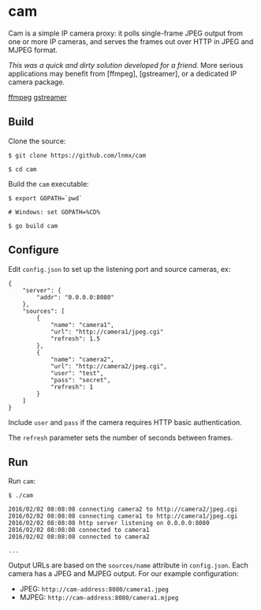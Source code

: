 
# cam

Cam is a simple IP camera proxy: it polls single-frame JPEG output from one or
more IP cameras, and serves the frames out over HTTP in JPEG and MJPEG format.

*This was a quick and dirty solution developed for a friend.*  More serious
applications may benefit from [ffmpeg], [gstreamer], or a dedicated IP camera
package.

[ffmpeg](http://ffmpeg.org/)
[gstreamer](http://gstreamer.freedesktop.org/)


## Build

Clone the source:

    $ git clone https://github.com/lnmx/cam

    $ cd cam


Build the `cam` executable:

    $ export GOPATH=`pwd`

    # Windows: set GOPATH=%CD%

    $ go build cam


## Configure

Edit `config.json` to set up the listening port and source cameras, ex:  

    {
        "server": { 
            "addr": "0.0.0.0:8080" 
        },
        "sources": [
            { 
                "name": "camera1", 
                "url": "http://camera1/jpeg.cgi" 
                "refresh": 1.5
            },
            { 
                "name": "camera2", 
                "url": "http://camera2/jpeg.cgi", 
                "user": "test", 
                "pass": "secret",
                "refresh": 1
            }
        ]
    }

Include `user` and `pass` if the camera requires HTTP basic authentication.  

The `refresh` parameter sets the number of seconds between frames.


## Run

Run `cam`:

    $ ./cam

    2016/02/02 08:08:08 connecting camera2 to http://camera2/jpeg.cgi
    2016/02/02 08:08:08 connecting camera1 to http://camera1/jpeg.cgi
    2016/02/02 08:08:08 http server listening on 0.0.0.0:8080
    2016/02/02 08:08:08 connected to camera1
    2016/02/02 08:08:08 connected to camera2

    ...

Output URLs are based on the `sources/name` attribute in `config.json`.  Each
camera has a JPEG and MJPEG output.  For our example configuration:

  * JPEG: `http://cam-address:8080/camera1.jpeg`
  * MJPEG: `http://cam-address:8080/camera1.mjpeg`



